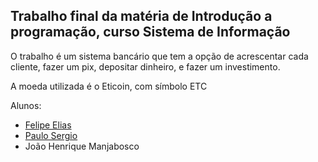## Trabalho final da matéria de Introdução a programação, curso Sistema de Informação

O trabalho é um sistema bancário que tem a opção de acrescentar cada cliente, fazer um pix, depositar dinheiro, e fazer um investimento.

A moeda utilizada é o Eticoin, com símbolo ETC

Alunos: 
* [Felipe Elias](https://github.com/FelipeElias021)
* [Paulo Sergio](https://github.com/Paulooooj)
* João Henrique Manjabosco
